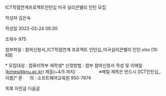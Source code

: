 ICT학점연계프로젝트인턴십 미국 실리콘밸리 인턴 모집



작성자
김은숙


작성일
2022-03-24 09:30


조회수
975


첨부파일 : 참여신청서\_ICT학점연계 프로젝트 인턴십\_미국실리콘밸리 인턴.xlsx [10 KB]


﻿﻿﻿\* 모집대상 : 컴퓨터학부 재학생\* 신청방법 : 첨부 참여신청서 작성 및 이메일(kimes@knu.ac.kr) 제출(~4/5 까지)                   ※메일 제목은 반드시 [ICT인턴십\_이름]\* 문      의 : 소프트웨어교육원 950-7674





목록
이전글
다음글




